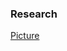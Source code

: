 ### Research
  
[Picture](https://github.com/nickotlinski/nickotlinski.github.io/blob/master/IMGP1308.jpg)

